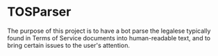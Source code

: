 # TOSParser
The purpose of this project is to have a bot parse the legalese typically found in Terms of Service documents into
human-readable text, and to bring certain issues to the user's attention.
